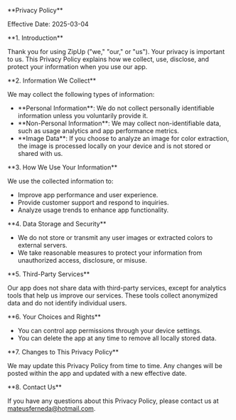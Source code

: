 \*\*Privacy Policy\*\*

Effective Date: 2025-03-04

\*\*1. Introduction\*\*

Thank you for using ZipUp ("we," "our," or "us"). Your privacy is important to us. This Privacy Policy explains how we collect, use, disclose, and protect your information when you use our app.

\*\*2. Information We Collect\*\*

We may collect the following types of information:

- \*\*Personal Information\*\*: We do not collect personally identifiable information unless you voluntarily provide it.
- \*\*Non-Personal Information\*\*: We may collect non-identifiable data, such as usage analytics and app performance metrics.
- \*\*Image Data\*\*: If you choose to analyze an image for color extraction, the image is processed locally on your device and is not stored or shared with us.

\*\*3. How We Use Your Information\*\*

We use the collected information to:

- Improve app performance and user experience.
- Provide customer support and respond to inquiries.
- Analyze usage trends to enhance app functionality.

\*\*4. Data Storage and Security\*\*

- We do not store or transmit any user images or extracted colors to external servers.
- We take reasonable measures to protect your information from unauthorized access, disclosure, or misuse.

\*\*5. Third-Party Services\*\*

Our app does not share data with third-party services, except for analytics tools that help us improve our services. These tools collect anonymized data and do not identify individual users.

\*\*6. Your Choices and Rights\*\*

- You can control app permissions through your device settings.
- You can delete the app at any time to remove all locally stored data.

\*\*7. Changes to This Privacy Policy\*\*

We may update this Privacy Policy from time to time. Any changes will be posted within the app and updated with a new effective date.

\*\*8. Contact Us\*\*

If you have any questions about this Privacy Policy, please contact us at mateusferneda@hotmail.com.
